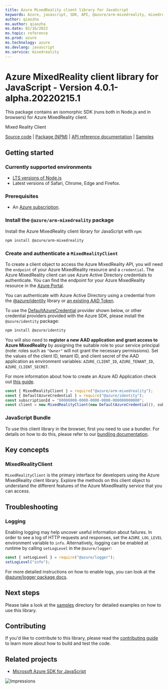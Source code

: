 ```yaml
---
title: Azure MixedReality client library for JavaScript
keywords: Azure, javascript, SDK, API, @azure/arm-mixedreality, mixedreality
author: qiaozha
ms.author: qiaozha
ms.date: 02/16/2022
ms.topic: reference
ms.prod: azure
ms.technology: azure
ms.devlang: javascript
ms.service: mixedreality
---
```

# Azure MixedReality client library for JavaScript - Version 4.0.1-alpha.20220215.1 


This package contains an isomorphic SDK (runs both in Node.js and in browsers) for Azure MixedReality client.

Mixed Reality Client

[Source code](https://github.com/Azure/azure-sdk-for-js/tree/main/sdk/mixedreality/arm-mixedreality) |
[Package (NPM)](https://www.npmjs.com/package/@azure/arm-mixedreality) |
[API reference documentation](https://docs.microsoft.com/javascript/api/@azure/arm-mixedreality) |
[Samples](https://github.com/Azure-Samples/azure-samples-js-management)

## Getting started

### Currently supported environments

- [LTS versions of Node.js](https://nodejs.org/about/releases/)
- Latest versions of Safari, Chrome, Edge and Firefox.

### Prerequisites

- An [Azure subscription][azure_sub].

### Install the `@azure/arm-mixedreality` package

Install the Azure MixedReality client library for JavaScript with `npm`:

```bash
npm install @azure/arm-mixedreality
```

### Create and authenticate a `MixedRealityClient`

To create a client object to access the Azure MixedReality API, you will need the `endpoint` of your Azure MixedReality resource and a `credential`. The Azure MixedReality client can use Azure Active Directory credentials to authenticate.
You can find the endpoint for your Azure MixedReality resource in the [Azure Portal][azure_portal].

You can authenticate with Azure Active Directory using a credential from the [@azure/identity][azure_identity] library or [an existing AAD Token](https://github.com/Azure/azure-sdk-for-js/blob/master/sdk/identity/identity/samples/AzureIdentityExamples.md#authenticating-with-a-pre-fetched-access-token).

To use the [DefaultAzureCredential][defaultazurecredential] provider shown below, or other credential providers provided with the Azure SDK, please install the `@azure/identity` package:

```bash
npm install @azure/identity
```

You will also need to **register a new AAD application and grant access to Azure MixedReality** by assigning the suitable role to your service principal (note: roles such as `"Owner"` will not grant the necessary permissions).
Set the values of the client ID, tenant ID, and client secret of the AAD application as environment variables: `AZURE_CLIENT_ID`, `AZURE_TENANT_ID`, `AZURE_CLIENT_SECRET`.

For more information about how to create an Azure AD Application check out [this guide](https://docs.microsoft.com/azure/active-directory/develop/howto-create-service-principal-portal).

```javascript
const { MixedRealityClient } = require("@azure/arm-mixedreality");
const { DefaultAzureCredential } = require("@azure/identity");
const subscriptionId = "00000000-0000-0000-0000-000000000000";
const client = new MixedRealityClient(new DefaultAzureCredential(), subscriptionId);
```


### JavaScript Bundle
To use this client library in the browser, first you need to use a bundler. For details on how to do this, please refer to our [bundling documentation](https://aka.ms/AzureSDKBundling).

## Key concepts

### MixedRealityClient

`MixedRealityClient` is the primary interface for developers using the Azure MixedReality client library. Explore the methods on this client object to understand the different features of the Azure MixedReality service that you can access.

## Troubleshooting

### Logging

Enabling logging may help uncover useful information about failures. In order to see a log of HTTP requests and responses, set the `AZURE_LOG_LEVEL` environment variable to `info`. Alternatively, logging can be enabled at runtime by calling `setLogLevel` in the `@azure/logger`:

```javascript
const { setLogLevel } = require("@azure/logger");
setLogLevel("info");
```

For more detailed instructions on how to enable logs, you can look at the [@azure/logger package docs](https://github.com/Azure/azure-sdk-for-js/tree/main/sdk/core/logger).

## Next steps

Please take a look at the [samples](https://github.com/Azure-Samples/azure-samples-js-management) directory for detailed examples on how to use this library.

## Contributing

If you'd like to contribute to this library, please read the [contributing guide](https://github.com/Azure/azure-sdk-for-js/blob/main/CONTRIBUTING.md) to learn more about how to build and test the code.

## Related projects

- [Microsoft Azure SDK for JavaScript](https://github.com/Azure/azure-sdk-for-js)

![Impressions](https://azure-sdk-impressions.azurewebsites.net/api/impressions/azure-sdk-for-js%2Fsdk%2Fmixedreality%2Farm-mixedreality%2FREADME.png)

[azure_cli]: https://docs.microsoft.com/cli/azure
[azure_sub]: https://azure.microsoft.com/free/
[azure_sub]: https://azure.microsoft.com/free/
[azure_portal]: https://portal.azure.com
[azure_identity]: https://github.com/Azure/azure-sdk-for-js/tree/main/sdk/identity/identity
[defaultazurecredential]: https://github.com/Azure/azure-sdk-for-js/tree/main/sdk/identity/identity#defaultazurecredential

